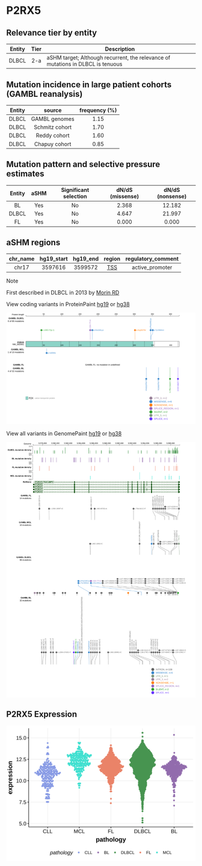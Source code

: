 # P2RX5

## Relevance tier by entity

|Entity|Tier|Description                              |
|:------:|:----:|-----------------------------------------|
|DLBCL |2-a | aSHM target; Although recurrent, the relevance of mutations in DLBCL is tenuous |

## Mutation incidence in large patient cohorts (GAMBL reanalysis)

|Entity|source        |frequency (%)|
|:------:|:--------------:|:-------------:|
|DLBCL |GAMBL genomes |1.15         |
|DLBCL |Schmitz cohort|1.70         |
|DLBCL |Reddy cohort  |1.60         |
|DLBCL |Chapuy cohort |0.85         |

## Mutation pattern and selective pressure estimates

|Entity|aSHM|Significant selection|dN/dS (missense)|dN/dS (nonsense)|
|:------:|:----:|:---------------------:|:----------------:|:----------------:|
|BL    |Yes |No                   |2.368           |12.182          |
|DLBCL |Yes |No                   |4.647           |21.997          |
|FL    |Yes |No                   |0.000           | 0.000          |

## aSHM regions

|chr_name|hg19_start|hg19_end|region                                                                                  |regulatory_comment|
|:--------:|:----------:|:--------:|:----------------------------------------------------------------------------------------:|:------------------:|
|chr17   |3597616   |3599572 |[TSS](https://genome.ucsc.edu/s/rdmorin/GAMBL%20hg19?position=chr17%3A3597616%2D3599572)|active_promoter   |

> [!NOTE]
> First described in DLBCL in 2013 by [Morin RD](https://pubmed.ncbi.nlm.nih.gov/23699601)


View coding variants in ProteinPaint [hg19](https://morinlab.github.io/LLMPP/GAMBL/P2RX5_protein.html)  or [hg38](https://morinlab.github.io/LLMPP/GAMBL/P2RX5_protein_hg38.html)

![image](images/proteinpaint/P2RX5_NM_002561.svg)

View all variants in GenomePaint [hg19](https://morinlab.github.io/LLMPP/GAMBL/P2RX5.html)  or [hg38](https://morinlab.github.io/LLMPP/GAMBL/P2RX5_hg38.html)

![image](images/proteinpaint/P2RX5.svg)
## P2RX5 Expression
![image](images/gene_expression/P2RX5_by_pathology.svg)
